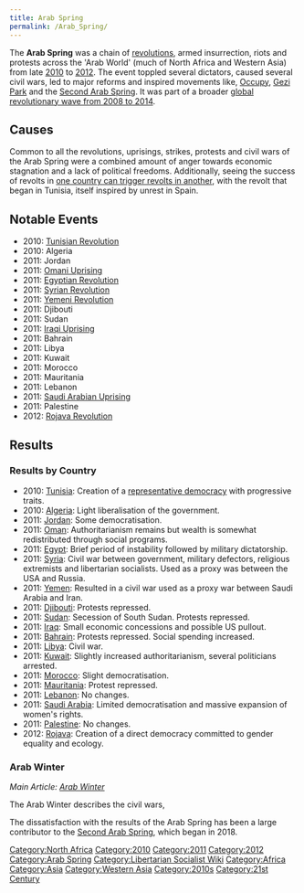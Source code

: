 ```yaml
---
title: Arab Spring
permalink: /Arab_Spring/
---
```


The **Arab Spring** was a chain of [revolutions](Revolution "wikilink"),
armed insurrection, riots and protests across the 'Arab World' (much of
North Africa and Western Asia) from late
[2010](Timeline_of_Libertarian_Socialism_in_Northern_Africa "wikilink")
to [2012](Timeline_of_Libertarian_Socialism_in_Western_Asia "wikilink").
The event toppled several dictators, caused several civil wars, led to
major reforms and inspired movements like,
[Occupy](Occupy_Movement "wikilink"), [Gezi
Park](Gezi_Park_Uprising "wikilink") and the [Second Arab
Spring](Second_Arab_Spring "wikilink"). It was part of a broader [global
revolutionary wave from 2008 to
2014](Revolutions_of_2008_-_2014 "wikilink").

## Causes

Common to all the revolutions, uprisings, strikes, protests and civil
wars of the Arab Spring were a combined amount of anger towards economic
stagnation and a lack of political freedoms. Additionally, seeing the
success of revolts in [one country can trigger revolts in
another](Domino_Theory "wikilink"), with the revolt that began in
Tunisia, itself inspired by unrest in Spain.

## Notable Events

- 2010: [Tunisian Revolution](Tunisian_Revolution "wikilink")
- 2010: Algeria
- 2011: Jordan
- 2011: [Omani Uprising](Omani_Uprising_(2011) "wikilink")
- 2011: [Egyptian Revolution](Egyptian_Revolution_(2011) "wikilink")
- 2011: [Syrian Revolution](Syrian_Revolution_(2011) "wikilink")
- 2011: [Yemeni Revolution](Yemeni_Revolution_(2011) "wikilink")
- 2011: Djibouti
- 2011: Sudan
- 2011: [Iraqi Uprising](Iraqi_Uprising_(2011) "wikilink")
- 2011: Bahrain
- 2011: Libya
- 2011: Kuwait
- 2011: Morocco
- 2011: Mauritania
- 2011: Lebanon
- 2011: [Saudi Arabian
  Uprising](Saudi_Arabian_Uprising_(2011) "wikilink")
- 2011: Palestine
- 2012: [Rojava Revolution](Rojava_Revolution "wikilink")

## Results

### Results by Country

- 2010: [Tunisia](Tunisia "wikilink"): Creation of a [representative
  democracy](Representative_Democracy "wikilink") with progressive
  traits.
- 2010: [Algeria](Algeria "wikilink"): Light liberalisation of the
  government.
- 2011: [Jordan](Jordan "wikilink"): Some democratisation.
- 2011: [Oman](Oman "wikilink"): Authoritarianism remains but wealth is
  somewhat redistributed through social programs.
- 2011: [Egypt](Egypt "wikilink"): Brief period of instability followed
  by military dictatorship.
- 2011: [Syria](Syria "wikilink"): Civil war between government,
  military defectors, religious extremists and libertarian socialists.
  Used as a proxy was between the USA and Russia.
- 2011: [Yemen](Yemen "wikilink"): Resulted in a civil war used as a
  proxy war between Saudi Arabia and Iran.
- 2011: [Djibouti](Djibouti "wikilink"): Protests repressed.
- 2011: [Sudan](Sudan "wikilink"): Secession of South Sudan. Protests
  repressed.
- 2011: [Iraq](Iraq "wikilink"): Small economic concessions and possible
  US pullout.
- 2011: [Bahrain](Bahrain "wikilink"): Protests repressed. Social
  spending increased.
- 2011: [Libya](Libya "wikilink"): Civil war.
- 2011: [Kuwait](Kuwait "wikilink"): Slightly increased
  authoritarianism, several politicians arrested.
- 2011: [Morocco](Morocco "wikilink"): Slight democratisation.
- 2011: [Mauritania](Mauritania "wikilink"): Protest repressed.
- 2011: [Lebanon](Lebanon "wikilink"): No changes.
- 2011: [Saudi Arabia](Saudi_Arabia "wikilink"): Limited democratisation
  and massive expansion of women's rights.
- 2011: [Palestine](Palestine "wikilink"): No changes.
- 2012: [Rojava](Rojava "wikilink"): Creation of a direct democracy
  committed to gender equality and ecology.

### Arab Winter

*Main Article: [Arab Winter](Arab_Winter "wikilink")*

The Arab Winter describes the civil wars,

The dissatisfaction with the results of the Arab Spring has been a large
contributor to the [Second Arab Spring](Second_Arab_Spring "wikilink"),
which began in 2018.

[Category:North Africa](Category:North_Africa "wikilink")
[Category:2010](Category:2010 "wikilink")
[Category:2011](Category:2011 "wikilink")
[Category:2012](Category:2012 "wikilink") [Category:Arab
Spring](Category:Arab_Spring "wikilink") [Category:Libertarian Socialist
Wiki](Category:Libertarian_Socialist_Wiki "wikilink")
[Category:Africa](Category:Africa "wikilink")
[Category:Asia](Category:Asia "wikilink") [Category:Western
Asia](Category:Western_Asia "wikilink")
[Category:2010s](Category:2010s "wikilink") [Category:21st
Century](Category:21st_Century "wikilink")